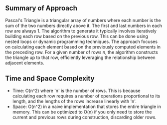 ## Summary of Approach

Pascal's Triangle is a triangular array of numbers where each number is the sum of the two numbers directly above it.  The first and last numbers in each row are always 1.  The algorithm to generate it typically involves iteratively building each row based on the previous row.  This can be done using nested loops or dynamic programming techniques.  The approach focuses on calculating each element based on the previously computed elements in the preceding row.  For a given number of rows *n*, the algorithm constructs the triangle up to that row, efficiently leveraging the relationship between adjacent elements.


## Time and Space Complexity
- Time: O(n^2)  where 'n' is the number of rows.  This is because calculating each row requires a number of operations proportional to its length, and the lengths of the rows increase linearly with 'n'.
- Space: O(n^2) in a naive implementation that stores the entire triangle in memory.  This can be optimized to O(n) if you only need to store the current and previous rows during construction, discarding older rows.